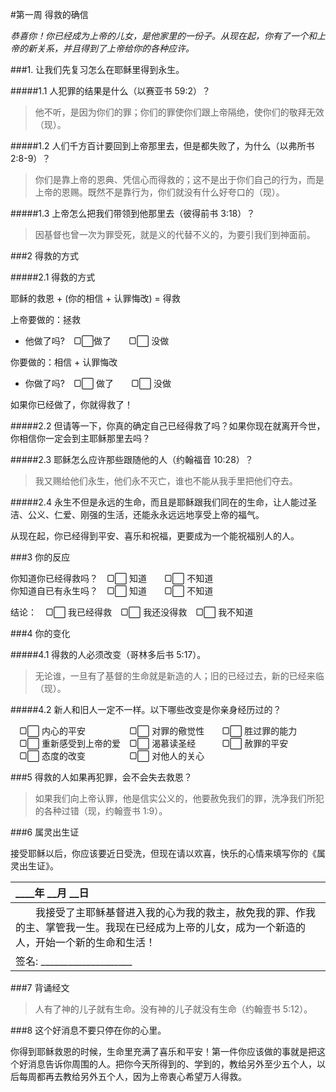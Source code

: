 #第一周 得救的确信*恭喜你！你已经成为上帝的儿女，是他家里的一份子。从现在起，你有了一个和上帝的新关系，并且得到了上帝给你的各种应许。*###1. 让我们先复习怎么在耶稣里得到永生。#####1.1 人犯罪的结果是什么（以赛亚书 59:2）？> 他不听，是因为你们的罪；你们的罪使你们跟上帝隔绝，使你们的敬拜无效（现）。#####1.2 人们千方百计要回到上帝那里去，但是都失败了，为什么（以弗所书 2:8-9）？> 你们是靠上帝的恩典、凭信心而得救的；这不是出于你们自己的行为，而是上帝的恩赐。既然不是靠行为，你们就没有什么好夸口的（现）。 #####1.3	上帝怎么把我们带领到他那里去（彼得前书 3:18）？> 因基督也曾一次为罪受死，就是义的代替不义的，为要引我们到神面前。###2 得救的方式#####2.1 得救的方式耶稣的救恩 + (你的相信 + 认罪悔改) = 得救上帝要做的：拯救  * 他做了吗?　▢⃞做了　　▢⃞ 没做  你要做的：相信 + 认罪悔改  * 你做了吗?　▢⃞ 做了　　▢⃞ 没做  如果你已经做了，你就得救了！  #####2.2 但请等一下，你真的确定自己已经得救了吗？如果你现在就离开今世，你相信你一定会到主耶稣那里去吗？#####2.3 耶稣怎么应许那些跟随他的人（约翰福音 10:28）？> 我又赐给他们永生，他们永不灭亡，谁也不能从我手里把他们夺去。#####2.4 永生不但是永远的生命，而且是耶稣跟我们同在的生命，让人能过圣洁、公义、仁爱、刚强的生活，还能永永远远地享受上帝的福气。  
从现在起，你已经得到平安、喜乐和祝福，更要成为一个能祝福别人的人。  ###3 你的反应你知道你已经得救吗？　▢⃞ 知道　　▢⃞ 不知道   你知道自已有永生吗？　▢⃞ 知道　　▢⃞ 不知道  结论：　▢⃞ 我已经得救　▢⃞ 我还没得救　▢⃞ 我不知道  ###4 你的变化#####4.1 得救的人必须改变（哥林多后书 5:17）。> 无论谁，一旦有了基督的生命就是新造的人；旧的已经过去，新的已经来临（现）。#####4.2 新人和旧人一定不一样。以下哪些改变是你亲身经历过的？　▢⃞ 内心的平安　　　　　▢⃞ 对罪的儆觉性　　▢⃞ 胜过罪的能力  　▢⃞ 重新感受到上帝的爱　▢⃞ 渴慕读圣经　　　▢⃞ 赦罪的平安  　▢⃞ 态度的改变　　　　　▢⃞ 对他人的关心  ###5 得救的人如果再犯罪，会不会失去救恩？> 如果我们向上帝认罪，他是信实公义的，他要赦免我们的罪，洗净我们所犯的各种过错（现，约翰壹书 1:9）。###6 属灵出生证接受耶稣以后，你应该要近日受洗，但现在请以欢喜，快乐的心情来填写你的《属灵出生证》。
| \_\_\_\_年 \_\_月 \_\_日 |  |:---|  | 　　我接受了主耶稣基督进入我的心为我的救主，赦免我的罪、作我的主、掌管我一生。我现在已经成为上帝的儿女，成为一个新造的人，开始一个新的生命和生活！ |  | 签名: ____________________ |###7 背诵经文> 人有了神的儿子就有生命。没有神的儿子就没有生命（约翰壹书 5:12）。     ###8 这个好消息不要只停在你的心里。你得到耶稣救恩的时候，生命里充满了喜乐和平安！第一件你应该做的事就是把这个好消息告诉你周围的人。把你今天所得到的、学到的，教给另外至少五个人，以后每周都再去教给另外五个人，因为上帝衷心希望万人得救。